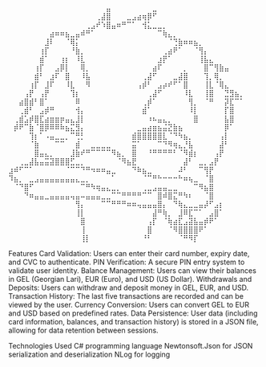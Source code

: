 ⠀⠀⠀⠀⠀⠀⠀⠀⠀⠀⠀⠀⠀⠀⠀⠀⠀⠀⠀⣤⠀⠀⠀⠀⠀⠀⠀⠀⣀⠀⠀⠀⠀⠀⠀⠀⠀⠀⠀⠀⠀⠀⠀⠀⠀⠀
⠀⠀⠀⠀⠀⠀⠀⠀⠀⠀⠀⠀⠀⠀⠀⠀⠀⢀⣼⣿⠀⠀⠀⣀⣠⣴⢶⡿⠋⠀⠀⠀⠀⠀⠀⠀⠀⠀⠀⠀⠀⠀⠀⠀⠀⠀
⠀⠀⠀⠀⠀⠀⠀⠀⠀⠀⠀⠀⠀⠀⠀⢀⣠⠞⠱⣿⣤⠶⠛⠉⠁⠀⢺⣅⣀⣀⡀⠀⠀⠀⠀⠀⠀⠀⠀⠀⠀⠀⠀⠀⠀⠀
⠀⠀⠀⠀⠀⠀⠀⠀⣴⠶⠶⣦⣀⣤⠾⠛⠁⠀⠀⠀⠀⠀⠀⠀⠀⠀⠀⠀⠀⠉⢷⣄⡀⠀⠀⠀⠀⠀⠀⠀⠀⠀⠀⠀⠀⠀
⠀⠀⠀⠀⠀⠀⠀⣸⠇⠀⠀⠈⢿⡅⠀⠀⠀⠀⠀⠀⠀⠀⠀⠀⠀⠀⠀⠀⠀⠀⠀⠈⢙⣷⠶⠶⣦⡀⠀⠀⠀⠀⠀⠀⠀⠀
⠀⠀⠀⠀⠀⠀⢰⡏⠀⠀⠀⠀⠘⣷⡀⠀⠀⠀⠀⠀⠀⠀⠀⠀⠀⠀⠀⠀⠀⠀⢀⣴⠟⠁⠀⠀⠈⢻⡄⠀⠀⠀⠀⠀⠀⠀
⠀⠀⠀⠀⠀⠀⣾⠁⠀⠀⢰⡆⠀⠸⣇⠀⠀⠀⠀⠀⠀⠀⠀⠀⠀⠀⠀⠀⠀⣰⡟⠁⠀⠀⠀⠀⠀⢸⣧⣄⠀⠀⠀⠀⠀⠀
⠀⠀⠀⠀⠀⢰⡏⠀⠀⣠⡿⡇⠀⠀⢿⡀⠀⠀⠀⠀⠀⠀⠀⠀⠀⠀⠀⠀⣴⠏⠀⠀⠀⠀⡀⠀⠀⠀⣿⠉⢻⣷⣤⠀⠀⠀
⠀⠀⠀⠀⠀⣾⠃⠀⣰⠏⠀⣿⠀⠀⠸⣧⠀⠀⠀⠀⠀⠀⠀⠀⠀⠀⢀⣼⠋⠀⠀⠀⣀⣼⣿⠀⠀⠀⢹⡀⢿⡀⠀⠀⠀⠀
⠀⠀⠀⠀⢰⡏⠀⣸⠏⠀⠀⠸⣇⠀⠀⠻⠀⠀⠀⠀⠀⠀⠀⠀⠀⢠⡾⠃⠀⣠⡴⠞⠋⠁⣿⠀⠀⠀⢸⣇⠈⢿⣄⠀⠀⠀
⠀⠀⠀⢠⡟⠀⢠⡟⠀⠀⠀⠀⢹⡆⠀⠀⠀⠀⠀⠀⠀⠀⠀⠀⠀⠀⠀⢀⣼⠋⠀⠀⠀⠀⠸⣇⠀⠀⢸⣿⠀⠀⣙⣻⣦⡀
⠀⠀⣴⣿⣾⠃⣿⠁⠀⠀⠀⠀⠀⠿⠀⠀⠀⠀⠀⠀⠀⠀⠀⠀⠀⠀⢀⡾⠁⠀⠀⠀⠀⠀⠀⢻⡀⠀⠈⠛⠀⠀⡽⣏⠉⠁
⠀⠀⢀⣾⠃⠀⣠⡾⠛⠀⠀⠀⠀⢺⡄⠀⠀⠀⠀⠀⠀⠀⠀⠀⠀⠀⣾⠁⠀⠀⠀⠀⠀⠀⠀⠸⡇⠀⠀⠀⠀⠀⡏⣿⠀⠀
⠀⢀⣾⣡⡾⣿⣏⣴⣶⣶⡶⣤⣄⣸⡇⠀⠀⠀⠀⠀⠀⠀⠀⠀⠀⠀⠀⠰⠦⣤⣄⡀⠀⠀⠀⠀⣿⠀⠀⠀⠀⠀⣧⣿⠀⠀
⠀⡾⠟⠉⣷⠈⣿⡿⠿⠿⠷⣦⣍⣻⡄⠀⠀⠀⠀⠀⠀⠀⠀⠀⠀⣀⣤⣴⣶⣦⣬⣝⣷⣦⠀⠀⠀⠀⠀⠀⠀⠀⡿⠁⠀⠀
⠀⠀⠀⠀⢹⡆⠁⠠⣤⣀⣀⡀⠉⢛⡃⠀⠀⠀⠀⠀⠀⠀⠀⠀⣾⣿⣿⣿⣿⣿⣇⠈⠙⠳⣦⡀⠀⠀⠀⠀⠀⢠⡇⠀⠀⠀
⠀⠀⠀⠀⠈⣷⠀⠀⠀⠉⠉⠀⠀⣾⠀⠀⣀⣀⣀⣀⠀⠀⠀⠀⣭⠁⠀⠀⠀⠉⠙⠻⢶⣄⡘⣧⠀⠀⠀⠀⠀⣼⠃⠀⠀⠀
⠀⠀⠀⠀⠀⣿⣤⣄⡀⠀⠀⠀⣸⣷⠞⠛⠉⠉⠉⠉⠻⣦⡀⠀⣿⠀⠀⠘⠛⠛⠛⠛⠃⠈⠻⣾⡆⠀⠀⠀⢠⡟⠀⠀⠀⠀
⠀⠀⢀⣀⣼⣧⣤⣭⣽⣿⣿⣿⣋⣀⡀⠀⠀⠀⠀⠀⠀⠈⠻⣦⣟⠀⠀⠀⠀⠀⠀⠀⠀⠀⣼⠃⠀⣀⡀⣠⡟⠀⠀⠀⠀⠀
⣰⠾⠋⠉⠁⠀⠀⠀⠀⠀⠀⠈⠉⠉⠙⠛⠲⠶⠶⣤⣀⠀⠀⠀⠙⠷⣦⣀⠀⠀⠀⠀⠀⠼⠃⠀⠀⠉⢻⡟⠀⠀⠀⠀⠀⠀
⠹⣦⡀⠀⣀⣠⣤⣤⣤⣤⣤⣤⣤⣄⣀⡀⠀⠀⠀⠀⠁⠀⠀⠀⠀⠀⠈⠉⠛⠓⠒⠒⠒⠓⠶⢦⣀⠀⠈⣿⠀⠀⠀⠀⠀⠀
⠀⠈⠙⣿⠋⠀⠀⠀⠀⠀⠀⠀⠀⠀⠉⠛⠳⢶⣤⣄⣀⡀⠀⠀⠀⠀⢀⣀⣠⣤⣤⣀⣀⠀⠀⠀⠉⠻⣦⣿⠀⠀⠀⠀⠀⠀
⠀⠀⠀⠙⠶⣤⣤⣀⣤⣤⣤⣤⢤⣤⠤⣤⣤⣤⣀⣀⠉⠉⠛⠛⠛⠛⠉⠉⠀⣿⠾⣿⣍⠛⠳⠆⠀⠀⠈⣿⠀⠀⠀⠀⠀⠀
⠀⠀⠀⠀⠀⠀⠀⠀⠀⠀⠀⠀⠀⢻⡄⠀⠀⠀⠉⠉⠛⠛⠛⠶⠶⢤⣤⣤⣤⣿⡄⠀⠙⢷⣄⣀⣀⣤⡼⠋⣠⡆⠀⠀⠀⠀
⠀⠀⠀⠀⠀⠀⠀⠀⠀⠀⠀⠀⠀⢸⡇⠀⠀⠀⠀⠀⠀⠀⠀⠀⠀⠀⠀⠀⣼⠛⢷⡀⠀⣸⠿⣏⠉⠁⠀⣠⣿⠁⠀⠀⠀⠀
⠀⠀⠀⠀⠀⠀⠀⠀⠀⠀⠀⠀⠀⠀⣿⠀⠀⠀⠀⠀⠀⠀⠀⠀⠀⠀⠀⢠⡏⠀⠈⢷⣴⣏⣠⣽⣧⣤⡾⠟⠁⠀⠀⠀⠀⠀
⠀⠀⠀⠀⠀⠀⠀⠀⠀⠀⠀⠀⠀⠀⢸⠀⠀⠀⠀⠀⠀⠀⠀⠀⠀⠀⠀⣿⠀⠀⠀⠈⠻⣿⣿⣿⣿⠟⠁⠀⠀⠀⠀⠀⠀⠀
⠀⠀⠀⠀⠀⠀⠀⠀⠀⠀⠀⠀⠀⠀⢸⡇⠀⠀⠀⠀⠀⠀⠀⠀⠀⠀⠘⠃⠀⠀⠀⠀⠀⠈⠛⠻⡏⠀⠀⠀⠀⠀⠀⠀⠀⠀


Features
  Card Validation: Users can enter their card number, expiry date, and CVC to authenticate.
  PIN Verification: A secure PIN entry system to validate user identity.
  Balance Management: Users can view their balances in GEL (Georgian Lari), EUR (Euro), and USD (US Dollar).
  Withdrawals and Deposits: Users can withdraw and deposit money in GEL, EUR, and USD.
  Transaction History: The last five transactions are recorded and can be viewed by the user.
  Currency Conversion: Users can convert GEL to EUR and USD based on predefined rates.
  Data Persistence: User data (including card information, balances, and transaction history) is stored in a JSON file, allowing for data retention between sessions.
  
Technologies Used
  C# programming language
  Newtonsoft.Json for JSON serialization and deserialization
  NLog for logging
